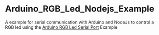 # Arduino_RGB_Led_Nodejs_Example
A example for serial communication with Arduino and NodeJs to control a RGB led using the [Arduino RGB Led Serial Port](https://github.com/franciscodelahoz/Arduino_RGB_Led_Serial_Port) Example
